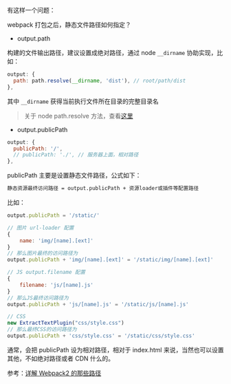 有这样一个问题：

webpack 打包之后，静态文件路径如何指定？

* output.path

构建的文件输出路径，建议设置成绝对路径，通过 node `__dirname` 协助实现，比如：

```js
output: {
  path: path.resolve(__dirname, 'dist'), // root/path/dist
},
```

其中 `__dirname` 获得当前执行文件所在目录的完整目录名

> 关于 node path.resolve 方法，查看[这里](http://javascript.ruanyifeng.com/nodejs/path.html)

* output.publicPath

```js
output: {
  publicPath: '/',
  // publicPath: './', // 服务器上面，相对路径
},
```

publicPath 主要是设置静态文件路径，公式如下：

```bash
静态资源最终访问路径 = output.publicPath + 资源loader或插件等配置路径
```

比如：

```js
output.publicPath = '/static/'

// 图片 url-loader 配置
{
    name: 'img/[name].[ext]'
}
// 那么图片最终的访问路径为
output.publicPath + 'img/[name].[ext]' = '/static/img/[name].[ext]'

// JS output.filename 配置
{
    filename: 'js/[name].js'
}
// 那么JS最终访问路径为
output.publicPath + 'js/[name].js' = '/static/js/[name].js'

// CSS
new ExtractTextPlugin("css/style.css")
// 那么最终CSS的访问路径为
output.publicPath + 'css/style.css' = '/static/css/style.css'
```

通常，会把 publicPath 设为相对路径，相对于 index.html 来说，当然也可以设置其他，不如绝对路径或者 CDN 什么的。

参考：[详解 Webpack2 的那些路径](http://www.qinshenxue.com/article/20170315092242.html)
